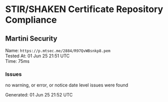 # STIR/SHAKEN Certificate Repository Compliance

## Martini Security

Name: `https://p.mtsec.me/2884/R97QvWBsnkp8.pem`\
Tested At: 01 Jun 25 21:51 UTC\
Time: 75ms

### Issues

no warning, or error, or notice date level issues were found

Generated: 01 Jun 25 21:52 UTC